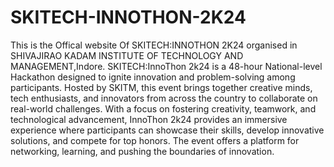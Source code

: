# SKITECH-INNOTHON-2K24
This is the Offical website Of SKITECH:INNOTHON 2K24 organised in SHIVAJIRAO KADAM INSTITUTE OF TECHNOLOGY AND MANAGEMENT,Indore.
SKITECH:InnoThon 2k24 is a 48-hour National-level Hackathon designed to ignite innovation and problem-solving among participants. Hosted by SKITM, this event brings together creative minds, tech enthusiasts, and innovators from across the country to collaborate on real-world challenges. With a focus on fostering creativity, teamwork, and technological advancement, InnoThon 2k24 provides an immersive experience where participants can showcase their skills, develop innovative solutions, and compete for top honors. The event offers a platform for networking, learning, and pushing the boundaries of innovation.
